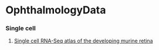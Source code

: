 # OphthalmologyData

### Single cell
1. [Single cell RNA-Seq atlas of the developing murine retina](https://github.com/gofflab/developing_mouse_retina_scRNASeq)
